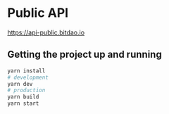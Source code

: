 # Public API

https://api-public.bitdao.io

## Getting the project up and running

```bash
yarn install
# development
yarn dev
# production
yarn build
yarn start
```